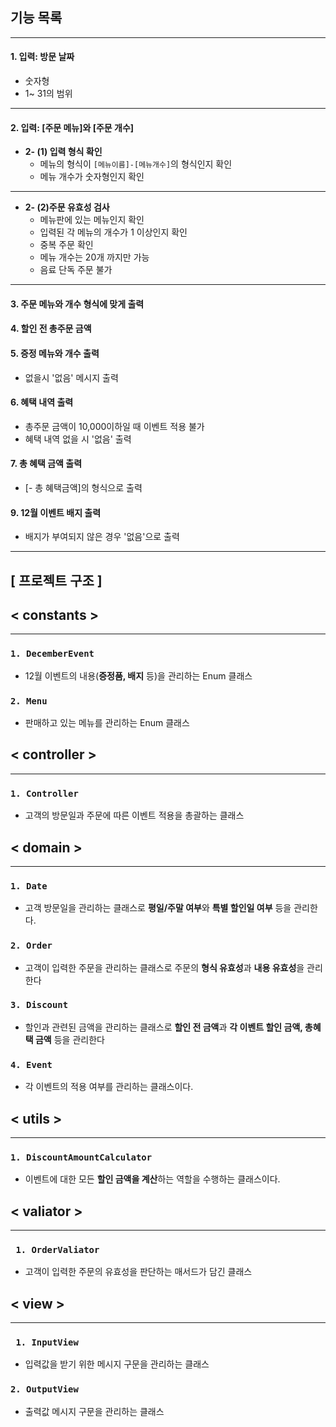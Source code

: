 ## 기능 목록

----------------------
#### 1. 입력: 방문 날짜
* 숫자형
* 1~ 31의 범위
----------------------
#### 2. 입력: [주문 메뉴]와 [주문 개수]
* **2- (1) 입력 형식 확인**
  * 메뉴의 형식이 `[메뉴이름]-[메뉴개수]`의 형식인지 확인
  * 메뉴 개수가 숫자형인지 확인  
----------------------
* **2- (2)주문 유효성 검사**
  * 메뉴판에 있는 메뉴인지 확인
  * 입력된 각 메뉴의 개수가 1 이상인지 확인
  * 중복 주문 확인
  * 메뉴 개수는 20개 까지만 가능
  * 음료 단독 주문 불가
----------------------
#### 3. 주문 메뉴와 개수 형식에 맞게 출력
#### 4. 할인 전 총주문 금액 
#### 5. 증정 메뉴와 개수 출력 
* 없을시 '없음' 메시지 출력
#### 6. 혜택 내역 출력
* 총주문 금액이 10,000이하일 때 이벤트 적용 불가
* 혜택 내역 없을 시 '없음' 출력
#### 7. 총 혜택 금액 출력
* [- 총 혜택금액]의 형식으로 출력
#### 9. 12월 이벤트 배지 출력  
* 배지가 부여되지 않은 경우 '없음'으로 출력  

------------------------------------------------------------------

## [ 프로젝트 구조 ]
## < constants >

----------------------
### `1. DecemberEvent`
* 12월 이벤트의 내용(**증정품, 배지** 등)을 관리하는 Enum 클래스
### `2. Menu`
* 판매하고 있는 메뉴를 관리하는 Enum 클래스

## < controller >   

----------------------
### `1. Controller`
* 고객의 방문일과 주문에 따른 이벤트 적용을 총괄하는 클래스

## < domain >  

----------------------
### `1. Date`
* 고객 방문일을 관리하는 클래스로 **평일/주말 여부**와 **특별 할인일 여부** 등을 관리한다.
### `2. Order`
* 고객이 입력한 주문을 관리하는 클래스로 주문의 **형식 유효성**과 **내용 유효성**을 관리한다
### `3. Discount`
* 할인과 관련된 금액을 관리하는 클래스로 **할인 전 금액**과 **각 이벤트 할인 금액, 총혜택 금액** 등을 관리한다
### `4. Event`
* 각 이벤트의 적용 여부를 관리하는 클래스이다.  

## < utils >

----------------------
### `1. DiscountAmountCalculator`
* 이벤트에 대한 모든 **할인 금액을 계산**하는 역할을 수행하는 클래스이다.

## < valiator >

----------------------
### ` 1. OrderValiator`
* 고객이 입력한 주문의 유효성을 판단하는 매서드가 담긴 클래스

## < view >

----------------------
### ` 1. InputView`
* 입력값을 받기 위한 메시지 구문을 관리하는 클래스
### `2. OutputView`
* 출력값 메시지 구문을 관리하는 클래스

